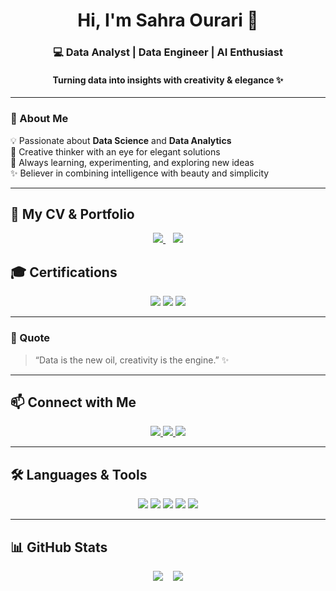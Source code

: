 <h1 align="center">Hi, I'm Sahra Ourari 🌸</h1>
<h3 align="center">💻 Data Analyst | Data Engineer | AI Enthusiast</h3>
<h4 align="center">Turning data into insights with creativity & elegance ✨</h4>

---

### 👋 About Me
💡 Passionate about **Data Science** and **Data Analytics**  
🎨 Creative thinker with an eye for elegant solutions  
🌱 Always learning, experimenting, and exploring new ideas  
✨ Believer in combining intelligence with beauty and simplicity  

---

## 📄 My CV & Portfolio
<p align="center">
  <a href="https://github.com/saku-bloom/saku-bloom/blob/main/CV_sahra_ourari.pdf">
    <img src="https://img.shields.io/badge/📄%20View%20My%20CV-FFC0CB?style=for-the-badge&logo=adobeacrobatreader&logoColor=white" />
  </a>
  &nbsp;&nbsp;
  <a href="https://saku-bloom.github.io/portfolio/">
    <img src="https://img.shields.io/badge/🌟%20View%20My%20Portfolio-FFB6C1?style=for-the-badge&logo=github&logoColor=white" />
  </a>
</p>



## 🎓 Certifications
<p align="center">
  <img src="https://img.shields.io/badge/Data%20Science-Coursera-FF69B4?style=for-the-badge&logo=coursera&logoColor=white" />
  <img src="https://img.shields.io/badge/Power%20BI-Udemy-FFB6C1?style=for-the-badge&logo=udemy&logoColor=white" />
  <img src="https://img.shields.io/badge/AI%20%26%20ML-University-FFC0CB?style=for-the-badge&logo=academic&logoColor=white" />
</p>

---

### 💭 Quote
> “Data is the new oil, creativity is the engine.” ✨

---

## 📫 Connect with Me
<p align="center">
  <a href="https://www.linkedin.com/in/sahra-ourari-3b628a303/">
    <img src="https://img.shields.io/badge/LinkedIn-0077B5?style=for-the-badge&logo=linkedin&logoColor=white" />
  </a>
  <a href="mailto:ourari@estin.dz">
    <img src="https://img.shields.io/badge/Email-D14836?style=for-the-badge&logo=gmail&logoColor=white" />
  </a>
  <a href="https://wa.me/213779406611">
    <img src="https://img.shields.io/badge/WhatsApp-25D366?style=for-the-badge&logo=whatsapp&logoColor=white" />
  </a>
</p>

---

## 🛠️ Languages & Tools
<p align="center">
  <img src="https://img.shields.io/badge/Python-ffb6c1?style=for-the-badge&logo=python&logoColor=white" />
  <img src="https://img.shields.io/badge/SQL-ff69b4?style=for-the-badge&logo=mysql&logoColor=white" />
  <img src="https://img.shields.io/badge/PowerBI-ffb6c1?style=for-the-badge&logo=powerbi&logoColor=black" />
  <img src="https://img.shields.io/badge/Git-ff69b4?style=for-the-badge&logo=git&logoColor=white" />
  <img src="https://img.shields.io/badge/GitHub-ffb6c1?style=for-the-badge&logo=github&logoColor=black" />
</p>

---

## 📊 GitHub Stats
<p align="center">
  <img src="https://github-readme-stats.vercel.app/api?username=saku-bloom&show_icons=true&theme=radical&hide_border=true&count_private=true" />
  &nbsp;&nbsp;
  <img src="https://github-readme-stats.vercel.app/api/top-langs/?username=saku-bloom&layout=compact&theme=radical&hide_border=true" />
</p>
